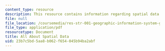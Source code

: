 ```yaml
---
content_type: resource
description: This resource contains information regarding spatial data.
file: null
file_location: /coursemedia/res-str-001-geographic-information-system-gis-tutorial-january-iap-2016/23b7c5bd5aa8b062f654045b94ba2abf_MITRES_STR_001IAP16_Intro.pdf
file_type: application/pdf
resourcetype: Document
title: All About Spatial Data
uid: 23b7c5bd-5aa8-b062-f654-045b94ba2abf
---
```


